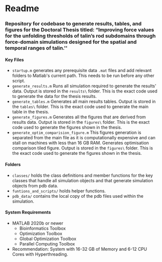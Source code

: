 # Readme
### Repository for codebase to generate results, tables, and figures for the Doctoral Thesis titled: “Improving force values for the unfolding thresholds of talin’s rod subdomains through force-domain simulations designed for the spatial and temporal ranges of talin.''

#### Key Files
* `startup.m` generates any prerequisite data `.mat` files and add relevant folders to Matlab's current path. This needs to be run before any other script.
* `generate_results.m` Runs all simulation required to generate the results' data. Output is stored in the `results\` folder. This is the exact code used to generate the data for the thesis results.
* `generate_tables.m` Generates all main results tables. Output is stored in the `tables\` folder. This is the exact code used to generate the main table in the thesis.
* `generate_figures.m` Generates all the figures that are derived from results data. Output is stored in the `figures\` folder. This is the exact code used to generate the figures shown in the thesis.
* `generate_optim_comparision_figure.m` This figures generation is separated from the main file as it is computationally expensive and can stall on machines with less than 16 GB RAM. Generates optimisation comparison tiled figure. Output is stored in the `figures\` folder. This is the exact code used to generate the figures shown in the thesis.


#### Folders
* `classes/` holds the class definitions and member functions for the key classes that handle all simulation objects and that generate simulation objects from pdb data.
* `funtions_and_scripts/` holds helper functions.
* `pdb_data/` contains the local copy of the pdb files used within the simulation.
 
#### System Requirements
* MATLAB 2020b or newer
    * Bioinformatics Toolbox
    * Optimization Toolbox
    * Global Optimization Toolbox
    * Parallel Computing Toolbox
* Recommendation: System with 16-32 GB of Memory and 6-12 CPU Cores with Hyperthreading.